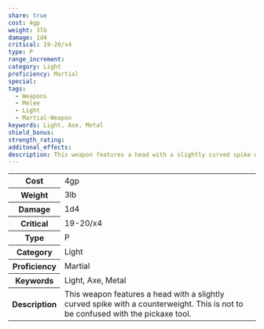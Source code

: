 ```yaml
---
share: true
cost: 4gp
weight: 3lb
damage: 1d4
critical: 19-20/x4
type: P
range_increment: 
category: Light
proficiency: Martial
special: 
tags:
  - Weapons
  - Melee
  - Light
  - Martial-Weapon
keywords: Light, Axe, Metal
shield_bonus: 
strength_rating: 
additonal_effects: 
description: This weapon features a head with a slightly curved spike with a counterweight. This is not to be confused with the pickaxe tool.
---
```


<p><span style="overflow-x: auto;"><table><tbody><tr><th>Cost</th><td>4gp</td></tr><tr><th>Weight</th><td>3lb</td></tr><tr><th>Damage</th><td>1d4</td></tr><tr><th>Critical</th><td>19-20/x4</td></tr><tr><th>Type</th><td>P</td></tr><tr><th>Category</th><td>Light</td></tr><tr><th>Proficiency</th><td>Martial</td></tr><tr><th>Keywords</th><td>Light, Axe, Metal</td></tr><tr><th>Description</th><td>This weapon features a head with a slightly curved spike with a counterweight. This is not to be confused with the pickaxe tool.</td></tr></tbody></table></span></p>